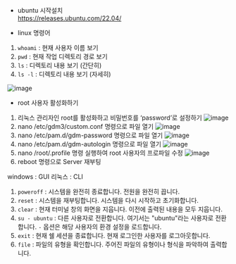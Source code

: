 - ubuntu 시작설치<br>
https://releases.ubuntu.com/22.04/

- linux 명령어

1. `whoami` : 현재 사용자 이름 보기
2. `pwd` : 현재 작업 디렉토리 경로 보기
3. `ls` : 디렉토리 내용 보기 (간단히)
4. `ls -l` : 디렉토리 내용 보기 (자세히)

![image](https://github.com/welcomeglory/UBUNTU/assets/153584777/f252aef6-f643-4ba7-8f2f-2a1720ce62fc)

- root 사용자 활성화하기
1. 리눅스 관리자인 root를 활성화하고 비밀번호를 ‘password’로 설정하기
![image](https://github.com/welcomeglory/UBUNTU/assets/153584777/cafc4c2c-af9f-4a3d-91c7-80d4b36ae72e)
2. nano /etc/gdm3/custom.conf 명령으로 파일 열기
![image](https://github.com/welcomeglory/UBUNTU/assets/153584777/e5c55f1c-a1f8-4da6-af4a-895339d3adb0)
3. nano /etc/pam.d/gdm-password 명령으로 파일 열기
![image](https://github.com/welcomeglory/UBUNTU/assets/153584777/5de85233-2b6e-45d8-a0ec-46b99655f287)
4. nano /etc/pam.d/gdm-autologin 명령으로 파일 열기
![image](https://github.com/welcomeglory/UBUNTU/assets/153584777/20f1bae0-193c-4858-8487-1c6167ed6553)
5. nano /root/.profile 명령 실행하여 root 사용자의 프로파일 수정
![image](https://github.com/welcomeglory/UBUNTU/assets/153584777/20df2c81-4244-49e4-afc5-666c776854c1)
6. reboot 명령으로 Server 재부팅


  










windows : GUI
리눅스 : CLI

1. `poweroff` : 시스템을 완전히 종료합니다. 전원을 완전히 끕니다.
2. `reset` : 시스템을 재부팅합니다. 시스템을 다시 시작하고 초기화합니다.
3. `clear` : 현재 터미널 창의 화면을 지웁니다. 이전에 출력된 내용을 모두 지웁니다.
4. `su - ubuntu` : 다른 사용자로 전환합니다. 여기서는 "ubuntu"라는 사용자로 전환합니다. `-` 옵션은 해당 사용자의 환경 설정을 로드합니다.
5. `exit` : 현재 쉘 세션을 종료합니다. 현재 로그인한 사용자를 로그아웃합니다.
6. `file` : 파일의 유형을 확인합니다. 주어진 파일의 유형이나 형식을 파악하여 출력합니다.
